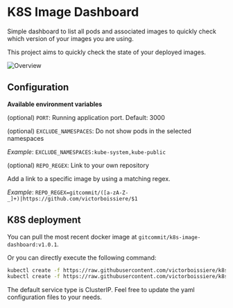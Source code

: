 # K8S Image Dashboard

Simple dashboard to list all pods and associated images to quickly check
which version of your images you are using.

This project aims to quickly check the state of your deployed images.

![Overview](https://lh3.googleusercontent.com/7BZco6QmQvklkAWa68x-se5yQkjHco5LZEgtvo7CIyEDLh0W27G3vPkNtZdJ5an4sh8Xky26QlLnWve6T5RrPTtu97WdvcOmS6ml974SMgWpnbxjEsQp8dUME3yTLuRXSWf5flZ_oTT7hAphd0d2SOhhyA9X_FNWAn20Hq3K3EGJBvXjCsT1lxwNWwnmMGD2J1Slsq4-j8RrM2mWtxei_lDecx8oT2ZK60FnKavMvl8WzHZIZCrF1Ivylna9MyPyxGn78eqJYe_UyIg_LCfV7lApUlQCJ9a9GldAEziM184LZIQovocNyw8PQyCuxwfI80YXHHtOyJqh0zG0VJrblkkk34sw5wW4hZbIwHn6_2qAWCEMywQE26C0QSepQFWeda-XKx8WEkqb-I5u4d7lxyqUASxGbV3tWyMcSa9_lHswYLrMfjmPqdH2eGIUVFLeJvFwJ5zV0nskW77Q3I7ej8KwkcoEYUHtBsdun6tsuPsINMdpXDl06vUh89wdMq85MP4XdcIOhe6ilEoiym54R9E4dr1k4mY_T6h5RwuawqohcH8rHfRpIsuBiCktGpxVI4TDe6lzAXsM9y8Qu95YOm9oD_cmc5hR2XcZdWQt=w2680-h1548-no)

## Configuration

**Available environment variables**

(optional) `PORT`: Running application port. Default: 3000

(optional) `EXCLUDE_NAMESPACES`: Do not show pods in the selected namespaces

_Example_: `EXCLUDE_NAMESPACES:kube-system,kube-public`

(optional) `REPO_REGEX`: Link to your own repository

Add a link to a specific image by using a matching regex.

_Example_: `REPO_REGEX=gitcommit/([a-zA-Z-_]+)|https://github.com/victorboissiere/$1` 

## K8S deployment

You can pull the most recent docker image at `gitcommit/k8s-image-dashboard:v1.0.1`.

Or you can directly execute the following command:

```bash
kubectl create -f https://raw.githubusercontent.com/victorboissiere/k8s-image-dashboard/master/k8s/deployment.yaml
kubectl create -f https://raw.githubusercontent.com/victorboissiere/k8s-image-dashboard/master/k8s/service.yaml
```

The default service type is ClusterIP. Feel free to update
the yaml configuration files to your needs.

